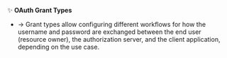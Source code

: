 ✨ **OAuth Grant Types**
- → Grant types allow configuring different workflows for how the username and password are exchanged between the end user (resource owner), the authorization server, and the client application, depending on the use case.